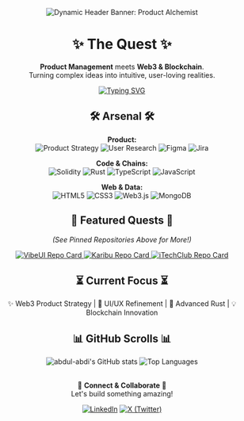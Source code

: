 <!-- Panel 1: The Awakening -->
<p align="center">
  <img src="https://capsule-render.vercel.app/api?type=slice&color=auto&height=200&section=header&text=Product%20Alchemist&fontSize=70&animation=fadeIn&fontColor=white" alt="Dynamic Header Banner: Product Alchemist"/>
</p>

<!-- Panel 2: Origin Story -->
<div align="center">

# ✨ **The Quest** ✨

**Product Management** meets **Web3 & Blockchain**. <br/> Turning complex ideas into intuitive, user-loving realities.

[![Typing SVG](https://readme-typing-svg.demolab.com?font=Fira+Code&weight=600&size=20&pause=1000&color=87CEEB&center=true&vCenter=true&width=435&lines=Building+elegant+solutions...;Crafting+user-centric+experiences...;Based+in+Kenya+%F0%9F%87%B0%F0%9F%87%AA)](https://git.io/typing-svg)

</div>

<!-- Panel 3: The Arsenal -->
<div align="center">

## 🛠️ **Arsenal** 🛠️

**Product:** 
<br/>
<img src="https://img.shields.io/badge/Product_Strategy-blue?style=for-the-badge&logo=producthunt" alt="Product Strategy"/>
<img src="https://img.shields.io/badge/User_Research-blue?style=for-the-badge&logo=googleanalytics" alt="User Research"/>
<img src="https://img.shields.io/badge/Figma-F24E1E?style=for-the-badge&logo=figma&logoColor=white" alt="Figma"/>
<img src="https://img.shields.io/badge/Jira-0052CC?style=for-the-badge&logo=jira&logoColor=white" alt="Jira"/>
<br/>


**Code & Chains:** 
<br/>
<img src="https://img.shields.io/badge/Solidity-E8E8E8?style=for-the-badge&logo=solidity&logoColor=black" alt="Solidity"/>
<img src="https://img.shields.io/badge/Rust-DEA584?style=for-the-badge&logo=rust&logoColor=white" alt="Rust"/>
<img src="https://img.shields.io/badge/TypeScript-007ACC?style=for-the-badge&logo=typescript&logoColor=white" alt="TypeScript"/>
<img src="https://img.shields.io/badge/JavaScript-F7DF1E?style=for-the-badge&logo=javascript&logoColor=black" alt="JavaScript"/>
<br/>


**Web & Data:** 
<br/>
<img src="https://img.shields.io/badge/HTML5-E34F26?style=for-the-badge&logo=html5&logoColor=white" alt="HTML5"/>
<img src="https://img.shields.io/badge/CSS3-1572B6?style=for-the-badge&logo=css3&logoColor=white" alt="CSS3"/>
<img src="https://img.shields.io/badge/Web3.js-F16822?style=for-the-badge&logo=web3.js&logoColor=white" alt="Web3.js"/>
<img src="https://img.shields.io/badge/MongoDB-4EA94B?style=for-the-badge&logo=mongodb&logoColor=white" alt="MongoDB"/>

</div>


<!-- Panel 4: Legendary Quests -->
<div align="center">

## 📜 **Featured Quests** 📜

*(See Pinned Repositories Above for More!)*

<p align="center">
  <a href="https://github.com/abdul-abdi/vibeui">
    <img src="https://github-readme-stats.vercel.app/api/pin/?username=abdul-abdi&repo=vibeui&theme=tokyonight&hide_border=true&show_icons=true" alt="VibeUI Repo Card"/>
  </a>
  <a href="https://github.com/abdul-abdi/karibu">
    <img src="https://github-readme-stats.vercel.app/api/pin/?username=abdul-abdi&repo=karibu&theme=radical&hide_border=true&show_icons=true" alt="Karibu Repo Card"/>
  </a>
  <a href="https://github.com/abdul-abdi/itechclub">
    <img src="https://github-readme-stats.vercel.app/api/pin/?username=abdul-abdi&repo=itechclub&theme=gruvbox&hide_border=true&show_icons=true" alt="iTechClub Repo Card"/>
  </a>
</p>

</div>

<!-- Panel 5: The Training Arc -->
<div align="center">

## ⏳ **Current Focus** ⏳

✨ Web3 Product Strategy | 🧠 UI/UX Refinement | 🦀 Advanced Rust | 💡 Blockchain Innovation

</div>

<!-- Panel 6: Stats & Scrolls -->
<div align="center">

## 📊 **GitHub Scrolls** 📊

<img src="https://github-readme-stats.vercel.app/api?username=abdul-abdi&show_icons=true&theme=tokyonight&rank_icon=github&hide_border=true" alt="abdul-abdi's GitHub stats"/>
<img src="https://github-readme-stats.vercel.app/api/top-langs/?username=abdul-abdi&layout=compact&theme=radical&hide_border=true" alt="Top Languages"/>

</div>
<br/>

<!-- Panel 7: Join the Guild -->
<div align="center">

🤝 **Connect & Collaborate** 🤝 </br>
Let's build something amazing!

<a href="https://linkedin.com/in/abdullahi-abdi-4bb964295" target="_blank"><img src="https://img.shields.io/badge/LinkedIn-0077B5?style=for-the-badge&logo=linkedin&logoColor=white" alt="LinkedIn"/></a>
<a href="https://x.com/Abdullahi_Ab_di" target="_blank"><img src="https://img.shields.io/badge/X-000000?style=for-the-badge&logo=x&logoColor=white" alt="X (Twitter)"/></a>

</div>
